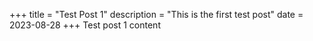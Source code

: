 +++
title = "Test Post 1"
description = "This is the first test post"
date = 2023-08-28
+++
Test post 1 content